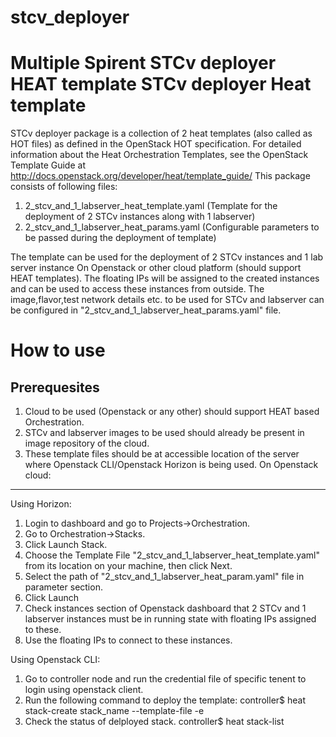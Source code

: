 # stcv_deployer
Multiple Spirent STCv deployer HEAT template
STCv deployer Heat template
===========================
STCv deployer package is a collection of 2 heat templates (also called as HOT files) as defined in the OpenStack HOT specification.
For detailed information about the Heat Orchestration Templates, see the OpenStack Template Guide at http://docs.openstack.org/developer/heat/template_guide/
This package consists of following files:
1. 2_stcv_and_1_labserver_heat_template.yaml (Template for the deployment of 2 STCv instances along with 1 labserver)
2. 2_stcv_and_1_labserver_heat_params.yaml (Configurable parameters to be passed during the deployment of template)

The template can be used for the deployment of 2 STCv instances and 1 lab server instance On Openstack or other cloud platform (should support HEAT templates).
The floating IPs will be assigned to the created instances and can be used to access these instances from outside.
The image,flavor,test network details etc. to be used for STCv and labserver can be configured in  "2_stcv_and_1_labserver_heat_params.yaml" file.

How to use
==========
Prerequesites
-------------
1. Cloud to be used (Openstack or any other) should support HEAT based Orchestration.
2. STCv and labserver images to be used should already be present in image repository of the cloud.
3. These template files should be at accessible location of the server where Openstack CLI/Openstack Horizon is being used.
On Openstack cloud:
------------------
Using Horizon:
1. Login to dashboard and go to Projects->Orchestration.
2. Go to Orchestration->Stacks.
3. Click Launch Stack.
4. Choose the Template File "2_stcv_and_1_labserver_heat_template.yaml" from its location on your machine, then click Next.
5. Select the path of "2_stcv_and_1_labserver_heat_param.yaml" file in parameter section.
6. Click Launch 
5. Check instances section of Openstack dashboard that 2 STCv and 1 labserver instances must be in running state with floating IPs assigned to these.
6. Use the floating IPs to connect to these instances.

Using Openstack CLI:
1. Go to controller node and run the credential file of specific tenent to login using openstack client.
2. Run the following command to deploy the template:
   controller$ heat stack-create stack_name --template-file <PathOfHeatTemplateFile> -e <PathOfHeatTemplateParamFile>  
3. Check the status of delployed stack.
   controller$ heat stack-list
